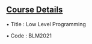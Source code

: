 ## [Course Details](http://www.bologna.yildiz.edu.tr/index.php?r=course/view&id=9459&aid=3)
• Title : Low Level Programming

• Code  : BLM2021
